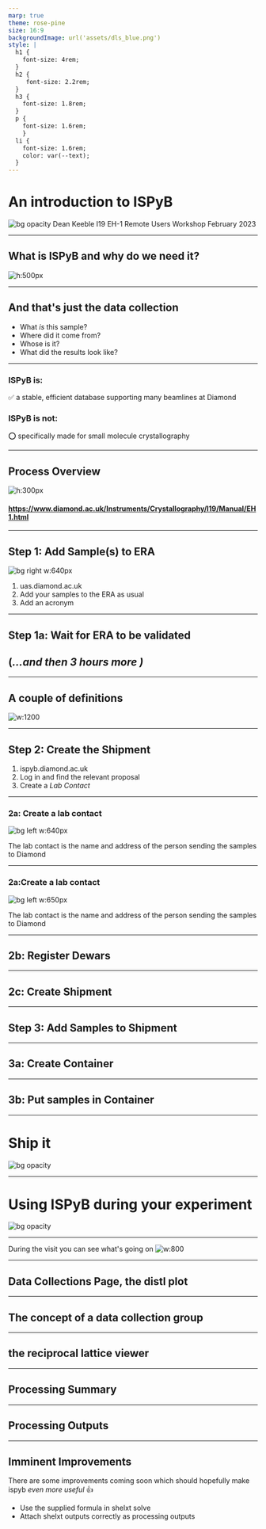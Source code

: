 ```yaml
---
marp: true
theme: rose-pine
size: 16:9
backgroundImage: url('assets/dls_blue.png')
style: |
  h1 {
    font-size: 4rem;
  }
  h2 {
     font-size: 2.2rem; 
  }
  h3 {
    font-size: 1.8rem;
  }
  p {
    font-size: 1.6rem;
    }
  li {
    font-size: 1.6rem;
    color: var(--text);
  }
---
```

# An introduction to ISPyB
![bg opacity](https://yhatt-marp-cli-example.netlify.com/assets/gradient.jpg)
Dean Keeble
I19 EH-1 Remote Users Workshop February 2023

---
## What is ISPyB and why do we need it?

![h:500px ](assets/ispyb_dc_graph.png)

---
## And that's just the data collection
- What _is_ this sample?
- Where did it come from?
- Whose is it?
- What did the results look like?

---
### ISPyB is:
:white_check_mark: a stable, efficient database supporting many beamlines at Diamond

### ISPyB is not:
:o: specifically made for small molecule crystallography

---
## Process Overview
![h:300px ](assets/workflow.drawio.svg)
#### https://www.diamond.ac.uk/Instruments/Crystallography/I19/Manual/EH1.html



--- 
## Step 1: Add Sample(s) to ERA
![bg right w:640px](https://www.diamond.ac.uk/dam/jcr:4cb1663c-ecd5-4096-8eb5-4148bed469ba/UASAcronym.2021-10-19-10-54-09.png)
1. uas.diamond.ac.uk
2. Add your samples to the ERA as usual
3. Add an acronym

---
## Step 1a: Wait for ERA to be validated
## (_...and then 3 hours more )_

---
## A couple of definitions
![w:1200](assets/christmas.drawio.svg)

---
## Step 2: Create the Shipment
1. ispyb.diamond.ac.uk
2. Log in and find the relevant proposal
3. Create a _Lab Contact_

---
<!--
<style scoped>
li {
   font-size:  1.2rem;
}
</style>
-->
### 2a: Create a lab contact
![bg left w:640px](https://www.diamond.ac.uk/dam/jcr:84c8c57b-a985-4ab4-ae7e-a3eab05e0cb8/VisitMenu-LabContact.2021-10-19-10-54-09.png)

The lab contact is the name and address of the person sending the samples to Diamond

---
### 2a:Create a lab contact
![bg left w:650px](https://www.diamond.ac.uk/dam/jcr:1d411fa3-56ed-43e3-9a6d-f2b2639eb229/LabContact-details1.2021-10-19-10-54-09.png)

The lab contact is the name and address of the person sending the samples to Diamond

---
## 2b: Register Dewars

---
## 2c: Create Shipment

---
## Step 3: Add Samples to Shipment

---
## 3a: Create Container

---
## 3b: Put samples in Container

---
# <!--fit--> Ship it
![bg opacity](assets/ship-it.webp)

---
# Using ISPyB during your experiment
![bg opacity](https://yhatt-marp-cli-example.netlify.com/assets/gradient.jpg)

---
During the visit you can see what's going on
![w:800](assets/webcams.png)

---
## Data Collections Page, the distl plot

---
## The concept of a data collection group

---
## the reciprocal lattice viewer

---
## Processing Summary

--- 
## Processing Outputs

---
## Imminent Improvements
There are some improvements coming soon which should hopefully make ispyb _even more useful_ :+1:
- Use the supplied formula in shelxt solve
- Attach shelxt outputs correctly as processing outputs


